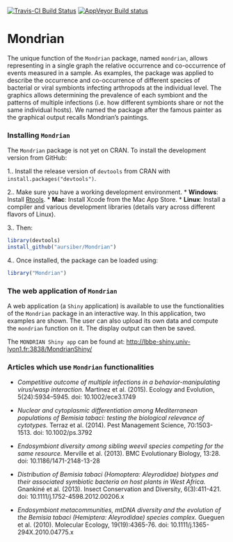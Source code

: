 [![Travis-CI Build Status](https://travis-ci.org/aursiber/Mondrian.svg?branch=master)](https://travis-ci.org/aursiber/Mondrian)
[![AppVeyor Build status](https://ci.appveyor.com/api/projects/status/y3771xk9a4obepas/branch/master?svg=true)](https://ci.appveyor.com/project/aursiber/Mondrian/branch/master)


# Mondrian

The unique function of the `Mondrian` package, named `mondrian`, allows representing in a single graph the relative occurrence and co-occurrence of events measured in a sample.
As examples, the package was applied to describe the occurrence and co-occurrence of different species of bacterial or viral symbionts infecting 
arthropods at the individual level. The graphics allows determining the prevalence of each symbiont and the patterns of multiple infections 
(i.e. how different symbionts share or not the same individual hosts). 
We named the package after the famous painter as the graphical output recalls Mondrian’s paintings.
  


### Installing `Mondrian`

The `Mondrian` package is not yet on CRAN.
To install the development version from GitHub:

1.. Install the release version of `devtools` from CRAN with `install.packages("devtools")`.

2.. Make sure you have a working development environment.
    * **Windows**: Install [Rtools](http://cran.r-project.org/bin/windows/Rtools/).
    * **Mac**: Install Xcode from the Mac App Store.
    * **Linux**: Install a compiler and various development libraries (details vary across different flavors of Linux).
    
3.. Then:
```r
library(devtools)
install_github("aursiber/Mondrian")
```

4.. Once installed, the package can be loaded using:
```r
library("Mondrian")
```


### The web application of `Mondrian`

A web application (a `Shiny` application) is available to use the functionalities of the `Mondrian` package in an interactive way.
In this application, two examples are shown. The user can also upload its own data and compute the `mondrian` function on it. 
The display output can then be saved.

The `MONDRIAN Shiny app` can be found at:
http://lbbe-shiny.univ-lyon1.fr:3838/MondrianShiny/




### Articles which use `Mondrian` functionalities

* *Competitive outcome of multiple infections in a behavior-manipulating virus/wasp interaction.*
Martinez et al. (2015). Ecology and Evolution, 5(24):5934–5945. doi: 10.1002/ece3.1749

* *Nuclear and cytoplasmic differentiation among Mediterranean populations of Bemisia tabaci: testing the biological relevance of cytotypes.* 
Terraz et al. (2014). Pest Management Science, 70:1503-1513. doi: 10.1002/ps.3792

* *Endosymbiont diversity among sibling weevil species competing for the same resource.*
Merville et al. (2013). BMC Evolutionary Biology, 13:28. doi: 10.1186/1471-2148-13-28

* *Distribution of Bemisia tabaci (Homoptera: Aleyrodidae) biotypes and their associated symbiotic bacteria on host plants in West Africa.*
Gnankiné et al. (2013). Insect Conservation and Diversity, 6(3):411-421. doi: 10.1111/j.1752-4598.2012.00206.x

* *Endosymbiont metacommunities, mtDNA diversity and the evolution of the Bemisia tabaci (Hemiptera: Aleyrodidae) species complex.*
Gueguen et al. (2010). Molecular Ecology, 19(19):4365-76. doi: 10.1111/j.1365-294X.2010.04775.x

